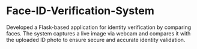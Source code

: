 # Face-ID-Verification-System
Developed a Flask-based application for identity verification by comparing faces. The system captures a live image via webcam and compares it with the uploaded ID photo to ensure secure and accurate identity validation.
